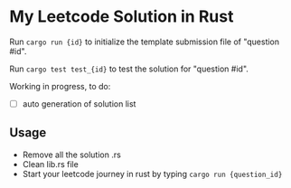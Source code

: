 # My Leetcode Solution in Rust

Run `cargo run {id}` to initialize the template submission file of "question #id".

Run `cargo test test_{id}` to test the solution for "question #id".

Working in progress, to do:

- [ ] auto generation of solution list

## Usage

* Remove all the solution .rs
* Clean lib.rs file
* Start your leetcode journey in rust by typing `cargo run {question_id}`
